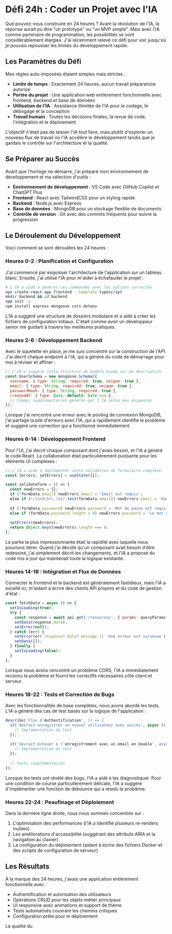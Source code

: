# Défi 24h : Coder un Projet avec l'IA

Que pouvez-vous construire en 24 heures ? Avant la révolution de l'IA, la réponse aurait pu être "un prototype" ou "un MVP simple". Mais avec l'IA comme partenaire de programmation, les possibilités se sont considérablement élargies. J'ai récemment relevé ce défi pour voir jusqu'où je pouvais repousser les limites du développement rapide.

## Les Paramètres du Défi

Mes règles auto-imposées étaient simples mais strictes :

- **Limite de temps** : Exactement 24 heures, aucun travail préparatoire autorisé
- **Portée du projet** : Une application web entièrement fonctionnelle avec frontend, backend et base de données
- **Utilisation de l'IA** : Assistance illimitée de l'IA pour le codage, le débogage et la conception
- **Travail humain** : Toutes les décisions finales, la revue de code, l'intégration et le déploiement

L'objectif n'était pas de laisser l'IA tout faire, mais plutôt d'explorer un nouveau flux de travail où l'IA accélère le développement tandis que je gardais le contrôle sur l'architecture et la qualité.

## Se Préparer au Succès

Avant que l'horloge ne démarre, j'ai préparé mon environnement de développement et ma sélection d'outils :

- **Environnement de développement** : VS Code avec GitHub Copilot et ChatGPT Plus
- **Frontend** : React avec TailwindCSS pour un styling rapide
- **Backend** : Node.js avec Express
- **Base de données** : MongoDB pour un stockage flexible de documents
- **Contrôle de version** : Git avec des commits fréquents pour suivre la progression

## Le Déroulement du Développement

Voici comment se sont déroulées les 24 heures :

### Heures 0-2 : Planification et Configuration

J'ai commencé par esquisser l'architecture de l'application sur un tableau blanc. Ensuite, j'ai utilisé l'IA pour m'aider à échafauder le projet :

```bash
# L'IA a aidé à générer ces commandes avec les options correctes
npx create-react-app frontend --template typescript
mkdir backend && cd backend
npm init -y
npm install express mongoose cors dotenv
```

L'IA a suggéré une structure de dossiers modulaire et a aidé à créer les fichiers de configuration initiaux. C'était comme avoir un développeur senior me guidant à travers les meilleures pratiques.

### Heures 2-6 : Développement Backend

Avec le squelette en place, je me suis concentré sur la construction de l'API. J'ai décrit chaque endpoint à l'IA, qui a généré du code de démarrage pour moi à réviser et affiner :

```javascript
// L'IA a suggéré cette structure de modèle basée sur ma description
const UserSchema = new mongoose.Schema({
  username: { type: String, required: true, unique: true },
  email: { type: String, required: true, unique: true },
  passwordHash: { type: String, required: true },
  createdAt: { type: Date, default: Date.now },
  // Champs supplémentaires générés par l'IA selon mes exigences
});
```

Lorsque j'ai rencontré une erreur avec le pooling de connexion MongoDB, j'ai partagé la pile d'erreurs avec l'IA, qui a rapidement identifié le problème et suggéré une correction qui a fonctionné immédiatement.

### Heures 6-14 : Développement Frontend

Pour l'UI, j'ai décrit chaque composant dont j'avais besoin, et l'IA a généré le code React. La collaboration était particulièrement puissante pour les éléments UI complexes :

```jsx
// L'IA a aidé à implémenter cette validation de formulaire complexe
const [errors, setErrors] = useState({});

const validateForm = () => {
  const newErrors = {};
  if (!formData.email) newErrors.email = 'Email est requis';
  else if (!/\S+@\S+\.\S+/.test(formData.email)) newErrors.email = 'Email est invalide';
  
  if (!formData.password) newErrors.password = 'Mot de passe est requis';
  else if (formData.password.length < 8) newErrors.password = 'Le mot de passe doit contenir au moins 8 caractères';
  
  setErrors(newErrors);
  return Object.keys(newErrors).length === 0;
};
```

La partie la plus impressionnante était la rapidité avec laquelle nous pouvions itérer. Quand j'ai décidé qu'un composant avait besoin d'être redessiné, j'ai simplement décrit les changements, et l'IA a proposé du code mis à jour qui maintenait toute la logique existante.

### Heures 14-18 : Intégration et Flux de Données

Connecter le frontend et le backend est généralement fastidieux, mais l'IA a excellé ici, m'aidant à écrire des clients API propres et du code de gestion d'état :

```javascript
const fetchData = async () => {
  setIsLoading(true);
  try {
    const response = await api.get('/resources', { params: queryParams });
    setData(response.data);
    setError(null);
  } catch (err) {
    setError(err.response?.data?.message || 'Une erreur est survenue');
    setData([]);
  } finally {
    setIsLoading(false);
  }
};
```

Lorsque nous avons rencontré un problème CORS, l'IA a immédiatement reconnu le problème et fourni les correctifs nécessaires côté client et serveur.

### Heures 18-22 : Tests et Correction de Bugs

Avec les fonctionnalités de base complètes, nous avons abordé les tests. L'IA a généré des cas de test basés sur la logique de l'application :

```javascript
describe('Flux d'Authentification', () => {
  it('devrait enregistrer un nouvel utilisateur avec succès', async () => {
    // Implémentation du test
  });
  
  it('devrait échouer à l'enregistrement avec un email en double', async () => {
    // Implémentation du test
  });
  
  // Tests supplémentaires
});
```

Lorsque les tests ont révélé des bugs, l'IA a aidé à les diagnostiquer. Pour une condition de course particulièrement délicate, l'IA a suggéré d'implémenter une fonction de debounce qui a résolu le problème.

### Heures 22-24 : Peaufinage et Déploiement

Dans la dernière ligne droite, nous nous sommes concentrés sur :

1. L'optimisation des performances (l'IA a identifié plusieurs re-renders inutiles)
2. Les améliorations d'accessibilité (suggérant des attributs ARIA et la navigation au clavier)
3. La configuration du déploiement (aidant à écrire des fichiers Docker et des scripts de configuration de serveur)

## Les Résultats

À la marque des 24 heures, j'avais une application entièrement fonctionnelle avec :

- Authentification et autorisation des utilisateurs
- Opérations CRUD pour les objets métier principaux
- UI responsive avec animations et support de thème
- Tests automatisés couvrant les chemins critiques
- Configuration prête pour le déploiement

La qualité du

